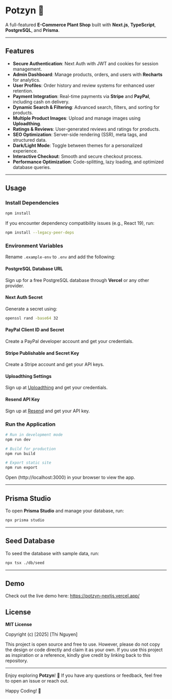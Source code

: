 # Potzyn 🌿

A full-featured **E-Commerce Plant Shop** built with **Next.js**, **TypeScript**, **PostgreSQL**, and **Prisma**.

---

## Features

- **Secure Authentication**: Next Auth with JWT and cookies for session management.
- **Admin Dashboard**: Manage products, orders, and users with **Recharts** for analytics.
- **User Profiles**: Order history and review systems for enhanced user retention.
- **Payment Integration**: Real-time payments via **Stripe** and **PayPal**, including cash on delivery.
- **Dynamic Search & Filtering**: Advanced search, filters, and sorting for products.
- **Multiple Product Images**: Upload and manage images using **Uploadthing**.
- **Ratings & Reviews**: User-generated reviews and ratings for products.
- **SEO Optimization**: Server-side rendering (SSR), meta tags, and structured data.
- **Dark/Light Mode**: Toggle between themes for a personalized experience.
- **Interactive Checkout**: Smooth and secure checkout process.
- **Performance Optimization**: Code-splitting, lazy loading, and optimized database queries.

---

## Usage

### Install Dependencies

```bash
npm install
```

If you encounter dependency compatibility issues (e.g., React 19), run:

```bash
npm install --legacy-peer-deps
```

### Environment Variables

Rename `.example-env` to `.env` and add the following:

#### PostgreSQL Database URL

Sign up for a free PostgreSQL database through **Vercel** or any other provider.


#### Next Auth Secret

Generate a secret using:

```bash
openssl rand -base64 32
```

#### PayPal Client ID and Secret

Create a PayPal developer account and get your credentials.

#### Stripe Publishable and Secret Key

Create a Stripe account and get your API keys.

#### Uploadthing Settings

Sign up at [Uploadthing](https://uploadthing.com/) and get your credentials.


#### Resend API Key

Sign up at [Resend](https://resend.io/) and get your API key.


### Run the Application

```bash
# Run in development mode
npm run dev

# Build for production
npm run build

# Export static site
npm run export
```

Open (http://localhost:3000) in your browser to view the app.

---

## Prisma Studio

To open **Prisma Studio** and manage your database, run:

```bash
npx prisma studio
```

---

## Seed Database

To seed the database with sample data, run:

```bash
npx tsx ./db/seed
```

---

## Demo

Check out the live demo here: https://potzyn-nextjs.vercel.app/


## License

**MIT License**

Copyright (c) [2025] [Thi Nguyen]

This project is open source and free to use. However, please do not copy the design or code directly and claim it as your own. If you use this project as inspiration or a reference, kindly give credit by linking back to this repository.

---

Enjoy exploring **Potzyn**! 🌿 If you have any questions or feedback, feel free to open an issue or reach out.

Happy Coding! 🚀
